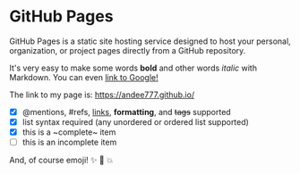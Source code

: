 # GitHub Pages
GitHub Pages is a static site hosting service designed to host your personal, organization, or project pages directly from a GitHub repository.

It's very easy to make some words **bold** and other words *italic* with Markdown. You can even [link to Google!](http://google.com)

The link to my page is: https://andee777.github.io/

- [x] @mentions, #refs, [links](), **formatting**, and <del>tags</del> supported
- [x] list syntax required (any unordered or ordered list supported)
- [x] this is a ~complete~ item
- [ ] this is an incomplete item

And, of course emoji! :sparkles: :camel: :boom:
